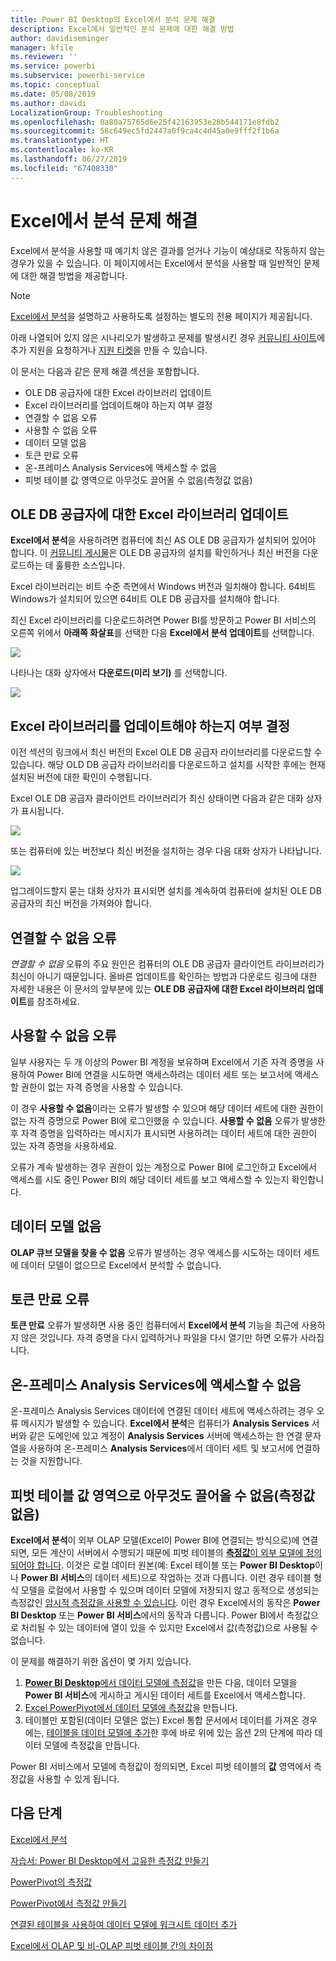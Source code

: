 ```yaml
---
title: Power BI Desktop의 Excel에서 분석 문제 해결
description: Excel에서 일반적인 분석 문제에 대한 해결 방법
author: davidiseminger
manager: kfile
ms.reviewer: ''
ms.service: powerbi
ms.subservice: powerbi-service
ms.topic: conceptual
ms.date: 05/08/2019
ms.author: davidi
LocalizationGroup: Troubleshooting
ms.openlocfilehash: 0a80a75765d6e25f42163953e28b544171e8fdb2
ms.sourcegitcommit: 58c649ec5fd2447a0f9ca4c4d45a0e9fff2f1b6a
ms.translationtype: HT
ms.contentlocale: ko-KR
ms.lasthandoff: 06/27/2019
ms.locfileid: "67408330"
---
```

# <a name="troubleshooting-analyze-in-excel"></a>Excel에서 분석 문제 해결

Excel에서 분석을 사용할 때 예기치 않은 결과를 얻거나 기능이 예상대로 작동하지 않는 경우가 있을 수 있습니다. 이 페이지에서는 Excel에서 분석을 사용할 때 일반적인 문제에 대한 해결 방법을 제공합니다.

> [!NOTE]
> [Excel에서 분석](service-analyze-in-excel.md)을 설명하고 사용하도록 설정하는 별도의 전용 페이지가 제공됩니다.
> 
> 아래 나열되어 있지 않은 시나리오가 발생하고 문제를 발생시킨 경우 [커뮤니티 사이트](http://community.powerbi.com/)에 추가 지원을 요청하거나 [지원 티켓](https://powerbi.microsoft.com/support/)을 만들 수 있습니다.
> 
> 

이 문서는 다음과 같은 문제 해결 섹션을 포함합니다.

* OLE DB 공급자에 대한 Excel 라이브러리 업데이트
* Excel 라이브러리를 업데이트해야 하는지 여부 결정
* 연결할 수 없음 오류
* 사용할 수 없음 오류
* 데이터 모델 없음
* 토큰 만료 오류
* 온-프레미스 Analysis Services에 액세스할 수 없음
* 피벗 테이블 값 영역으로 아무것도 끌어올 수 없음(측정값 없음)

## <a name="update-excel-libraries-for-the-ole-db-provider"></a>OLE DB 공급자에 대한 Excel 라이브러리 업데이트
**Excel에서 분석**을 사용하려면 컴퓨터에 최신 AS OLE DB 공급자가 설치되어 있어야 합니다. 이 [커뮤니티 게시물](http://community.powerbi.com/t5/Service/Analyze-in-Excel-Initialization-of-the-data-source-failed/m-p/30837#M8081)은 OLE DB 공급자의 설치를 확인하거나 최신 버전을 다운로드하는 데 훌륭한 소스입니다.

Excel 라이브러리는 비트 수준 측면에서 Windows 버전과 일치해야 합니다. 64비트 Windows가 설치되어 있으면 64비트 OLE DB 공급자를 설치해야 합니다.

최신 Excel 라이브러리를 다운로드하려면 Power BI를 방문하고 Power BI 서비스의 오른쪽 위에서 **아래쪽 화살표**를 선택한 다음 **Excel에서 분석 업데이트**를 선택합니다.

![](media/desktop-troubleshooting-analyze-in-excel/tshoot-analyze-excel_1.png)

나타나는 대화 상자에서 **다운로드(미리 보기)** 를 선택합니다.

![](media/desktop-troubleshooting-analyze-in-excel/tshoot-analyze-excel_2.png)

## <a name="determining-whether-you-need-to-update-your-excel-libraries"></a>Excel 라이브러리를 업데이트해야 하는지 여부 결정
이전 섹션의 링크에서 최신 버전의 Excel OLE DB 공급자 라이브러리를 다운로드할 수 있습니다. 해당 OLD DB 공급자 라이브러리를 다운로드하고 설치를 시작한 후에는 현재 설치된 버전에 대한 확인이 수행됩니다.

Excel OLE DB 공급자 클라이언트 라이브러리가 최신 상태이면 다음과 같은 대화 상자가 표시됩니다.

![](media/desktop-troubleshooting-analyze-in-excel/troubleshoot-analyze-excel_3.png)

또는 컴퓨터에 있는 버전보다 최신 버전을 설치하는 경우 다음 대화 상자가 나타납니다.

![](media/desktop-troubleshooting-analyze-in-excel/troubleshoot-analyze-excel_2.png)

업그레이드할지 묻는 대화 상자가 표시되면 설치를 계속하여 컴퓨터에 설치된 OLE DB 공급자의 최신 버전을 가져와야 합니다.

## <a name="connection-cannot-be-made-error"></a>연결할 수 없음 오류
*연결할 수 없음* 오류의 주요 원인은 컴퓨터의 OLE DB 공급자 클라이언트 라이브러리가 최신이 아니기 때문입니다. 올바른 업데이트를 확인하는 방법과 다운로드 링크에 대한 자세한 내용은 이 문서의 앞부분에 있는 **OLE DB 공급자에 대한 Excel 라이브러리 업데이트**를 참조하세요.

## <a name="forbidden-error"></a>사용할 수 없음 오류
일부 사용자는 두 개 이상의 Power BI 계정을 보유하며 Excel에서 기존 자격 증명을 사용하여 Power BI에 연결을 시도하면 액세스하려는 데이터 세트 또는 보고서에 액세스할 권한이 없는 자격 증명을 사용할 수 있습니다.

이 경우 **사용할 수 없음**이라는 오류가 발생할 수 있으며 해당 데이터 세트에 대한 권한이 없는 자격 증명으로 Power BI에 로그인했을 수 있습니다. **사용할 수 없음** 오류가 발생한 후 자격 증명을 입력하라는 메시지가 표시되면 사용하려는 데이터 세트에 대한 권한이 있는 자격 증명을 사용하세요.

오류가 계속 발생하는 경우 권한이 있는 계정으로 Power BI에 로그인하고 Excel에서 액세스를 시도 중인 Power BI의 해당 데이터 세트를 보고 액세스할 수 있는지 확인합니다.

## <a name="no-data-models"></a>데이터 모델 없음
**OLAP 큐브 모델을 찾을 수 없음** 오류가 발생하는 경우 액세스를 시도하는 데이터 세트에 데이터 모델이 없으므로 Excel에서 분석할 수 없습니다.

## <a name="token-expired-error"></a>토큰 만료 오류
**토큰 만료** 오류가 발생하면 사용 중인 컴퓨터에서 **Excel에서 분석** 기능을 최근에 사용하지 않은 것입니다. 자격 증명을 다시 입력하거나 파일을 다시 열기만 하면 오류가 사라집니다.

## <a name="unable-to-access-on-premises-analysis-services"></a>온-프레미스 Analysis Services에 액세스할 수 없음
온-프레미스 Analysis Services 데이터에 연결된 데이터 세트에 액세스하려는 경우 오류 메시지가 발생할 수 있습니다. **Excel에서 분석**은 컴퓨터가 **Analysis Services** 서버와 같은 도메인에 있고 계정이 **Analysis Services** 서버에 액세스하는 한 연결 문자열을 사용하여 온-프레미스 **Analysis Services**에서 데이터 세트 및 보고서에 연결하는 것을 지원합니다.

## <a name="cant-drag-anything-to-the-pivottable-values-area-no-measures"></a>피벗 테이블 값 영역으로 아무것도 끌어올 수 없음(측정값 없음)
**Excel에서 분석**이 외부 OLAP 모델(Excel이 Power BI에 연결되는 방식으로)에 연결되면, 모든 계산이 서버에서 수행되기 때문에 피벗 테이블의 [**측정값**이 외부 모델에 정의되어야 합니다](https://support.microsoft.com/kb/234700).  이것은 로컬 데이터 원본(예: Excel 테이블 또는 **Power BI Desktop**이나 **Power BI 서비스**의 데이터 세트)으로 작업하는 것과 다릅니다. 이런 경우 테이블 형식 모델을 로컬에서 사용할 수 있으며 데이터 모델에 저장되지 않고 동적으로 생성되는 측정값인 [암시적 측정값을 사용할 수 있습니다](https://msdn.microsoft.com/library/gg399077.aspx). 이런 경우 Excel에서의 동작은 **Power BI Desktop** 또는 **Power BI 서비스**에서의 동작과 다릅니다. Power BI에서 측정값으로 처리될 수 있는 데이터에 열이 있을 수 있지만 Excel에서 값(측정값)으로 사용될 수 없습니다.

이 문제를 해결하기 위한 옵션이 몇 가지 있습니다.

1. [**Power BI Desktop**에서 데이터 모델에 측정값](desktop-tutorial-create-measures.md)을 만든 다음, 데이터 모델을 **Power BI 서비스**에 게시하고 게시된 데이터 세트를 Excel에서 액세스합니다.
2. [Excel PowerPivot에서 데이터 모델에 측정값](https://support.office.com/article/Create-a-Measure-in-Power-Pivot-d3cc1495-b4e5-48e7-ba98-163022a71198)을 만듭니다.
3. 테이블만 포함된(데이터 모델은 없는) Excel 통합 문서에서 데이터를 가져온 경우에는, [테이블을 데이터 모델에 추가](https://support.office.com/article/Add-worksheet-data-to-a-Data-Model-using-a-linked-table-d3665fc3-99b0-479d-ba09-a37640f5be42)한 후에 바로 위에 있는 옵션 2의 단계에 따라 데이터 모델에 측정값을 만듭니다.

Power BI 서비스에서 모델에 측정값이 정의되면, Excel 피벗 테이블의 **값** 영역에서 측정값을 사용할 수 있게 됩니다.

## <a name="next-steps"></a>다음 단계
[Excel에서 분석](service-analyze-in-excel.md)

[자습서: Power BI Desktop에서 고유한 측정값 만들기](desktop-tutorial-create-measures.md)

[PowerPivot의 측정값](https://msdn.microsoft.com/library/gg399077.aspx)

[PowerPivot에서 측정값 만들기](https://support.office.com/article/Create-a-Measure-in-Power-Pivot-d3cc1495-b4e5-48e7-ba98-163022a71198)

[연결된 테이블을 사용하여 데이터 모델에 워크시트 데이터 추가](https://support.office.com/article/Add-worksheet-data-to-a-Data-Model-using-a-linked-table-d3665fc3-99b0-479d-ba09-a37640f5be42)

[Excel에서 OLAP 및 비-OLAP 피벗 테이블 간의 차이점](https://support.microsoft.com/kb/234700)

